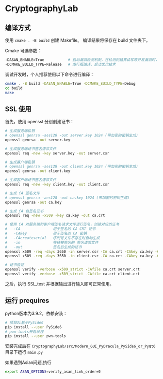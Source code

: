 # CryptographyLab

## 编译方式

使用 `cmake . -B build` 创建 Makefile。
编译结果将保存在 build 文件夹下。

Cmake 可选参数：

```bash
-DASAN_ENABLE=True           # 启动漏洞检测机制，在检测到越界读写等开发漏洞时，立即 abort
-DCMAKE_BUILD_TYPE=Release   # 发行版编译，启动优化技术
```

调试开发时，个人推荐使用以下命令进行编译：

```bash
cmake . -B build -DASAN_ENABLE=True -DCMAKE_BUILD_TYPE=Debug
cd build
make
```

## SSL 使用

首先，使用 openssl 分别创建证书：

```bash
# 生成服务端私钥
# openssl genrsa -aes128 -out server.key 1024 (带加密的密钥生成)
openssl genrsa -out server.key

# 生成服务端证书签名请求文件
openssl req -new -key server.key -out server.csr

# 生成客户端私钥
# openssl genrsa -aes128 -out client.key 1024 (带加密的密钥生成)
openssl genrsa -out client.key

# 生成客户端证书签名请求文件
openssl req -new -key client.key -out client.csr

# 生成 CA 签名文件
# openssl genrsa -aes128 -out ca.key 1024 (带加密的密钥生成)
openssl genrsa -out ca.key

# 生成 CA 自签名证书
openssl req -new -x509 -key ca.key -out ca.crt

# 使用 CA 对服务端和客户端签名请求文件进行签名，创建对应的证书
#   -CA               用于签名的 CA CRT 证书
#   -CAkey            用于签名的 CA 密钥
#   -CAcreateserial   序列号文件不存在时自动生成
#   -in               等待被签名的 签名请求文件
#   -out              签名后生成的证书
openssl x509 -req -days 3650 -in server.csr -CA ca.crt -CAkey ca.key -CAcreateserial -out server.crt
openssl x509 -req -days 3650 -in client.csr -CA ca.crt -CAkey ca.key -CAcreateserial -out client.crt

# 证书验证
openssl verify -verbose -x509_strict -CAfile ca.crt server.crt
openssl verify -verbose -x509_strict -CAfile ca.crt client.crt
```

之后，执行 SSL_test 并根据输出进行输入即可正常使用。

## 运行 prequires

python版本为3.9.2，依赖安装：

````bash
# 项目Ui基于PySide6
pip install --user PySide6
# pwn-tools开启线程
pip install --user pwn-tools
````

安装完成后在 `CryptographyLab/src/Modern_GUI_PyDracula_PySide6_or_PyQt6` 目录下运行 `main.py`

如果遇到Asian问题,执行

````bash
export ASAN_OPTIONS=verify_asan_link_order=0
````
